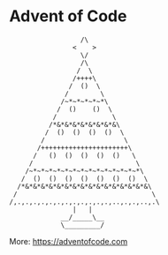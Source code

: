 # Advent of Code

                      /\
                    <    >
                      \/
                      /\
                     /  \
                    /++++\
                   /  ()  \
                  /        \
                 /~*~*~*~*~*\
                /  ()    ()  \
               /              \
              /*&*&*&*&*&*&*&*&\
             /  ()  ()  ()  ()  \
            /                    \
           /++++++++++++++++++++++\
          /   ()  ()  ()  ()  ()   \
         /                          \
        /~*~*~*~*~*~*~*~*~*~*~*~*~*~*\
       /  ()  ()  ()  ()  ()  ()  ()  \
      /*&*&*&*&*&*&*&*&*&*&*&*&*&*&*&*&\
     /                                  \
    /,.,.,.,.,.,.,.,.,.,.,.,.,..,.,.,..,.\
                    |   |
                 __/_____\__
                 \_________/

More: https://adventofcode.com
